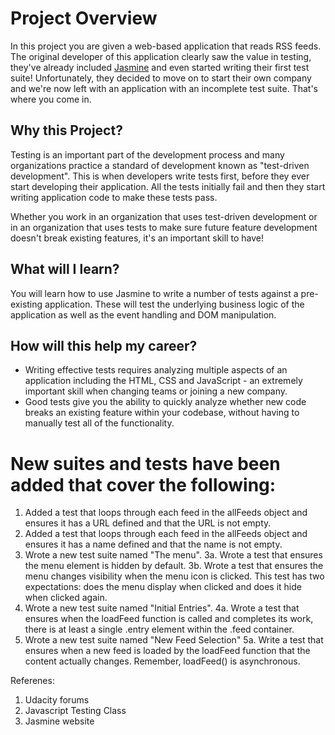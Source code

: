 # Project Overview

In this project you are given a web-based application that reads RSS feeds. The original developer of this application clearly saw the value in testing, they've already included [Jasmine](http://jasmine.github.io/) and even started writing their first test suite! Unfortunately, they decided to move on to start their own company and we're now left with an application with an incomplete test suite. That's where you come in.


## Why this Project?

Testing is an important part of the development process and many organizations practice a standard of development known as "test-driven development". This is when developers write tests first, before they ever start developing their application. All the tests initially fail and then they start writing application code to make these tests pass.

Whether you work in an organization that uses test-driven development or in an organization that uses tests to make sure future feature development doesn't break existing features, it's an important skill to have!


## What will I learn?

You will learn how to use Jasmine to write a number of tests against a pre-existing application. These will test the underlying business logic of the application as well as the event handling and DOM manipulation.


## How will this help my career?

* Writing effective tests requires analyzing multiple aspects of an application including the HTML, CSS and JavaScript - an extremely important skill when changing teams or joining a new company.
* Good tests give you the ability to quickly analyze whether new code breaks an existing feature within your codebase, without having to manually test all of the functionality.


#  New suites and tests have been added that cover the following:

1. Added a test that loops through each feed in the allFeeds object and ensures it has a URL defined and that the URL is not empty.
2. Added a test that loops through each feed in the allFeeds object and ensures it has a name defined and that the name is not empty.
3. Wrote a new test suite named "The menu".
3a. Wrote a test that ensures the menu element is hidden by default. 
3b. Wrote a test that ensures the menu changes visibility when the menu icon is clicked. This test has two expectations: does the menu display when clicked and does it hide when clicked again.
4.  Wrote a new test suite named "Initial Entries".
4a. Wrote a test that ensures when the loadFeed function is called and completes its work, there is at least a single .entry element within the .feed container.
5.  Wrote a new test suite named "New Feed Selection"
5a. Write a test that ensures when a new feed is loaded by the loadFeed function that the content actually changes. Remember, loadFeed() is asynchronous.

Referenes:
1.  Udacity forums
2.  Javascript Testing Class
3.  Jasmine website
